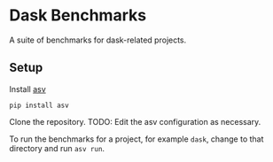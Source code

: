 # Dask Benchmarks

A suite of benchmarks for dask-related projects.

## Setup

Install [asv](http://asv.readthedocs.io/en/latest/installing.html)

```
pip install asv
```

Clone the repository.
TODO: Edit the asv configuration as necessary.

To run the benchmarks for a project, for example `dask`, change to that
directory and run `asv run`.
